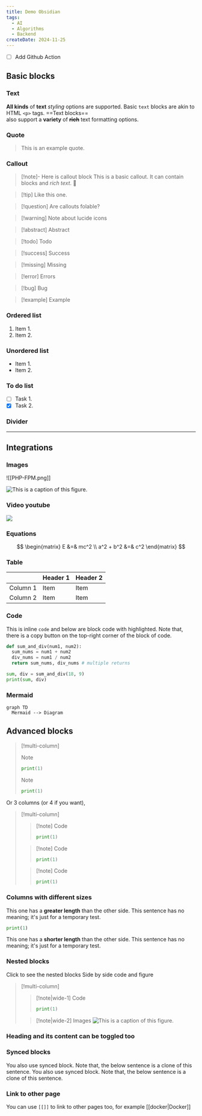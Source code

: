 ```yaml
---
title: Demo Obsidian
tags:
  - AI
  - Algorithms
  - Backend
createDate: 2024-11-25
---
```

- [ ] Add Github Action
## Basic blocks
### Text

**All kinds** of **text** *styling* options are supported. Basic `text` blocks are akin to HTML `<p>` tags. ==Text blocks== also support a **variety** of ~~**rich**~~ text formatting options.
### Quote

> This is an example quote.
### Callout
> [!note]- Here is callout block
> This is a basic callout. It can contain blocks and _rich text_. 💪

> [!tip] Like this one.

> [!question] Are callouts folable?

> [!warning] Note about lucide icons

> [!abstract] Abstract

> [!todo] Todo

> [!success] Success

> [!missing] Missing

> [!error] Errors

> [!bug] Bug

> [!example] Example

### Ordered list
1. Item 1.
2. Item 2.
### Unordered list
- Item 1.
- Item 2.
### To do list
- [ ] Task 1.
- [x] Task 2.
### Divider
---
## Integrations

### Images

![[PHP-FPM.png]]

![This is a caption of this figure.](https://res.cloudinary.com/dy6lsuaad/image/upload/v1693038107/dat.com-post-images/next.js/this-is-a-caption-of-this-figure.-1693038106921.jpg)

### Video youtube
![](https://www.youtube.com/watch?v=NnTvZWp5Q7o)

### Equations

$$
\begin{matrix}
E &=& mc^2 \\
a^2 + b^2 &=& c^2
\end{matrix}
$$
### Table

|          | Header 1 | Header 2 |
| -------- | -------- | -------- |
| Column 1 | Item     | Item     |
| Column 2 | Item     | Item     |
### Code

This is inline `code` and below are block code with highlighted. Note that, there is a copy button on the top-right corner of the block of code.

```python title="main.py" del={5} ins={4}
def sum_and_div(num1, num2):
  sum_nums = num1 + num2
  div_nums = num1 / num2
  return sum_nums, div_nums # multiple returns

sum, div = sum_and_div(18, 9)
print(sum, div)
```
### Mermaid
```mermaid
graph TD
  Mermaid --> Diagram
```
## Advanced blocks
> [!multi-column]
>
>> [!note]
>>  ```python
>>  print(1)
>> ```
>
>> [!note]
>> ```python
>> print(1)
>> ```

Or 3 columns (or 4 if you want),

> [!multi-column]
>
>> [!note] Code
>>  ```python
>>  print(1)
>> ```
>
>> [!note] Code
>> ```python
>> print(1)
>> ```
>
>> [!note] Code
>> ```python
>> print(1)
>> ```

### Columns with different sizes

This one has a **greater length** than the other side. This sentence has no meaning; it's just for a temporary test.

```python
print(1)
```

This one has a **shorter length** than the other side. This sentence has no meaning; it's just for a temporary test.
### Nested blocks
Click to see the nested blocks
Side by side code and figure

> [!multi-column]
>
>> [!note|wide-1] Code
>>```python
>>print(1)
>>```
>
>>[!note|wide-2] Images
>>![This is a caption of this figure.](https://res.cloudinary.com/dy6lsuaad/image/upload/v1693038107/dat.com-post-images/next.js/this-is-a-caption-of-this-figure.-1693038106921.jpg)

### Heading and its content can be toggled too
### Synced blocks
You also use synced block. Note that, the below sentence is a clone of this sentence.
You also use synced block. Note that, the below sentence is a clone of this sentence.
### Link to other page
You can use `[[]]` to link to other pages too, for example [[docker|Docker]]


